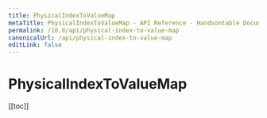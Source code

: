 ```yaml
---
title: PhysicalIndexToValueMap
metaTitle: PhysicalIndexToValueMap - API Reference - Handsontable Documentation
permalink: /10.0/api/physical-index-to-value-map
canonicalUrl: /api/physical-index-to-value-map
editLink: false
---
```


# PhysicalIndexToValueMap

[[toc]]

